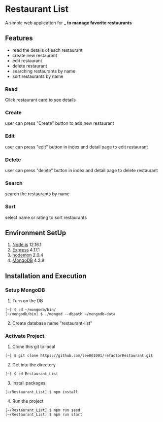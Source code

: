 # Restaurant List
A simple web application for **_ to manage favorite restaurants**

## Features
- read the details of each restaurant
- create new restaurant
- edit restaurant
- delete restaurant
- searching restaurants by name
- sort restaurants by name

### Read
Click restaurant card to see details

### Create
user can press "Create" button to add new restaurant

### Edit
user can press "edit" button in index and detail page to edit restaurant

### Delete
user can press "delete" button in index and detail page to delete restaurant

### Search
search the restaurants by name

### Sort
select name or rating to sort restaurants

## Environment SetUp
1. [Node.js](https://nodejs.org/en/) 12.16.1
2. [Express](https://expressjs.com/en/starter/installing.html) 4.17.1
3. [nodemon](https://nodemon.io/) 2.0.4
4. [MongoDB](https://www.mongodb.com/try/download/community) 4.2.9

## Installation and Execution
### Setup MongoDB
1. Turn on the DB
```
[~] $ cd ~/mongodb/bin/
[~/mongodb/bin] $ ./mongod --dbpath ~/mongodb-data
```
2. Create database name "restaurant-list"

### Activate Project
1. Clone this git to local
```
[~] $ git clone https://github.com/lee001001/refactorRestaurant.git
```

2. Get into the directory
```
[~] $ cd Restaurant_List
```

3. Install packages
```
[~/Restaurant_List] $ npm install
```

4. Run the project
```
[~/Restaurant_List] $ npm run seed
[~/Restaurant_List] $ npm run start
```